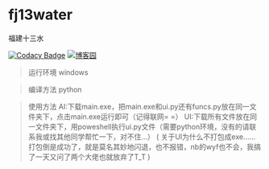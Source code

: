 # fj13water
福建十三水

[![Codacy Badge](https://api.codacy.com/project/badge/Grade/8a589791d4d740a1ac678a01119caa8d)](https://www.codacy.com/manual/lsyqlelel/fj13water?utm_source=github.com&amp;utm_medium=referral&amp;utm_content=lsyqlelel/fj13water&amp;utm_campaign=Badge_Grade)
[![博客园](https://img.shields.io/badge/%E5%8D%9A%E5%AE%A2%E5%9B%AD-lsyqlelel-brightgreen.svg)](https://www.cnblogs.com/lsyqlelel/p/11749841.html)

>运行环境 windows

>编译方法 python

>使用方法 AI:下载main.exe，把main.exe和ui.py还有funcs.py放在同一文件夹下，点击main.exe运行即可（记得联网= =）
>         UI:下载所有文件放在同一文件夹下，用poweshell执行ui.py文件（需要python环境，没有的请联系我或找其他同学帮忙一下，对不住…）
>      (  关于UI为什么不打包成exe……打包倒是成功了，就是莫名其妙地闪退，也不报错，nb的wyf也不会，我搞了一天又问了两个大佬也就放弃了T_T  )
